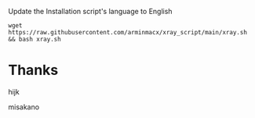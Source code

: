 Update the Installation script's language to English

```shell
wget https://raw.githubusercontent.com/arminmacx/xray_script/main/xray.sh && bash xray.sh
```

# Thanks

hijk

misakano

